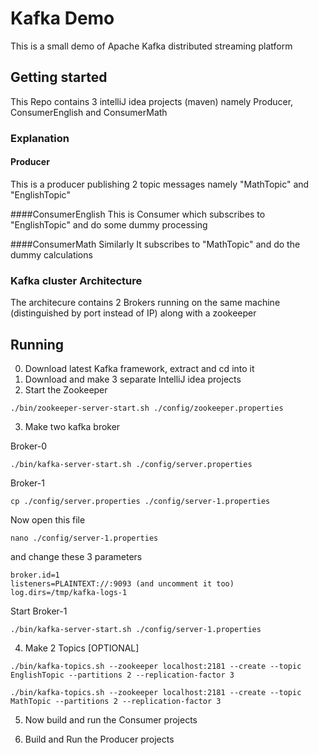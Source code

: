 # Kafka Demo
This is a small demo of Apache Kafka distributed streaming platform

## Getting started
This Repo contains 3 intelliJ idea projects (maven) namely Producer, ConsumerEnglish and ConsumerMath

### Explanation
#### Producer
This is a producer publishing 2 topic messages namely "MathTopic" and "EnglishTopic"

####ConsumerEnglish
This is Consumer which subscribes to "EnglishTopic" and do some dummy processing

####ConsumerMath
Similarly It subscribes to "MathTopic" and do the dummy calculations

### Kafka cluster Architecture

The architecure contains 2 Brokers running on the same machine (distinguished by port instead of IP) along with a zookeeper

## Running

0. Download latest Kafka framework, extract and cd into it
1. Download and make 3 separate IntelliJ idea projects
2. Start the Zookeeper

```
./bin/zookeeper-server-start.sh ./config/zookeeper.properties
```
3. Make two kafka broker

Broker-0

```
./bin/kafka-server-start.sh ./config/server.properties
```

Broker-1

```
cp ./config/server.properties ./config/server-1.properties
```

Now open this file 

```
nano ./config/server-1.properties
```

and change these 3 parameters

```
broker.id=1
listeners=PLAINTEXT://:9093 (and uncomment it too)
log.dirs=/tmp/kafka-logs-1
```

Start Broker-1

```
./bin/kafka-server-start.sh ./config/server-1.properties
```

4. Make 2 Topics [OPTIONAL]

```
./bin/kafka-topics.sh --zookeeper localhost:2181 --create --topic EnglishTopic --partitions 2 --replication-factor 3
```

```
./bin/kafka-topics.sh --zookeeper localhost:2181 --create --topic MathTopic --partitions 2 --replication-factor 3
```

5. Now build and run the Consumer projects

6. Build and Run the Producer projects

